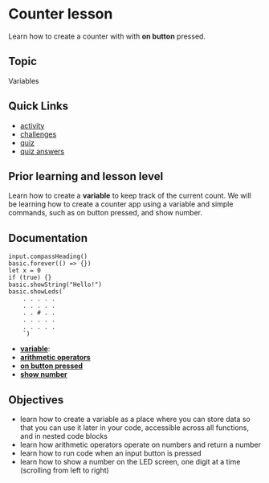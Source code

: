 # Counter lesson

Learn how to create a counter with with **on button** pressed.

## Topic

Variables

## Quick Links

* [activity](/lessons/counter/activity)
* [challenges](/lessons/counter/challenges)
* [quiz](/lessons/counter/quiz)
* [quiz answers](/lessons/counter/quiz-answers)

## Prior learning and lesson level

Learn how to create a **variable** to keep track of the current count. We will be learning how to create a counter app using a variable and simple commands, such as on button pressed, and show number.

## Documentation

```cards
input.compassHeading()
basic.forever(() => {})
let x = 0
if (true) {}
basic.showString("Hello!")
basic.showLeds(`
    . . . . .
    . . . . .
    . . # . .
    . . . . .
    . . . . .
    `)
```

* **[variable](/blocks/variables)**:
* **[arithmetic operators](/types/number)**
* **[on button pressed](/reference/input/on-button-pressed)**
* **[show number](/reference/basic/show-number)**

## Objectives

* learn how to create a variable as a place where you can store data so that you can use it later in your code, accessible across all functions, and in nested code blocks
* learn how arithmetic operators operate on numbers and return a number
* learn how to run code when an input button is pressed
* learn how to show a number on the LED screen, one digit at a time (scrolling from left to right)

